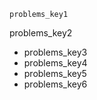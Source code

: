 ```ngMeta
problems_key1
```

problems_key2
* problems_key3
* problems_key4
* problems_key5
* problems_key6
